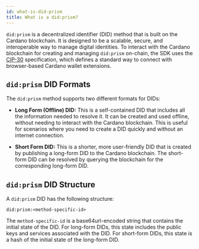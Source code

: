 ```yaml
---
id: what-is-did-prism
title: What is a did:prism?
---
```


`did:prism` is a decentralized identifier (DID) method that is built on the Cardano blockchain. It is designed to be a scalable, secure, and interoperable way to manage digital identities. To interact with the Cardano blockchain for creating and managing `did:prism` on-chain, the SDK uses the [CIP-30](https://cips.cardano.org/cip/CIP-30) specification, which defines a standard way to connect with browser-based Cardano wallet extensions.

## `did:prism` DID Formats

The `did:prism` method supports two different formats for DIDs:

*   **Long Form (Offline) DID:** This is a self-contained DID that includes all the information needed to resolve it. It can be created and used offline, without needing to interact with the Cardano blockchain. This is useful for scenarios where you need to create a DID quickly and without an internet connection.

*   **Short Form DID:** This is a shorter, more user-friendly DID that is created by publishing a long-form DID to the Cardano blockchain. The short-form DID can be resolved by querying the blockchain for the corresponding long-form DID.

## `did:prism` DID Structure

A `did:prism` DID has the following structure:

```
did:prism:<method-specific-id>
```

The `method-specific-id` is a base64url-encoded string that contains the initial state of the DID. For long-form DIDs, this state includes the public keys and services associated with the DID. For short-form DIDs, this state is a hash of the initial state of the long-form DID.
